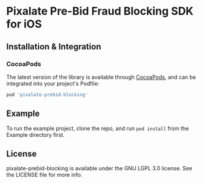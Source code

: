 Pixalate Pre-Bid Fraud Blocking SDK for iOS
===

## Installation & Integration

### CocoaPods

The latest version of the library is available through [CocoaPods](https://cocoapods.org/XXXXX_Placeholder), and can be integrated into your project's Podfile:

```ruby
pod 'pixalate-prebid-blocking'
```

## Example

To run the example project, clone the repo, and run `pod install` from the Example directory first.

## License

pixalate-prebid-blocking is available under the GNU LGPL 3.0 license. See the LICENSE file for more info.

